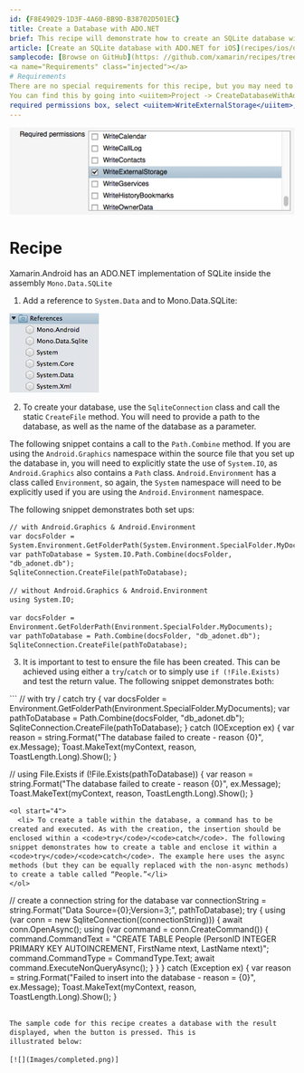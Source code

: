 ```yaml
---
id: {F8E49029-1D3F-4A60-BB9D-B38702D501EC}
title: Create a Database with ADO.NET  
brief: This recipe will demonstrate how to create an SQLite database with ADO.NET.
article: [Create an SQLite database with ADO.NET for iOS](recipes/ios/data/sqlite/create_a_database_with_ado.net)
samplecode: [Browse on GitHub](https: //github.com/xamarin/recipes/tree/master/android/data/databases/adonet)  
<a name="Requirements" class="injected"></a>
# Requirements
There are no special requirements for this recipe, but you may need to set the correct permission if you have your phone set to save applications, or data, to the SDCard.
You can find this by going into <uiitem>Project -> CreateDatabaseWithAdoNet Options -> Android Application</uiitem>. In the
required permissions box, select <uiitem>WriteExternalStorage</uiitem>, as illustrated below: 
---
```


![](Images/permissions.png)


<a name="Recipe" class="injected"></a>


# Recipe

Xamarin.Android has an ADO.NET implementation of SQLite inside the assembly
`Mono.Data.SQLite`

1. Add a reference to `System.Data` and to Mono.Data.SQLite: 

 ![](Images/References.png)

2. To create your database, use the `SqliteConnection` class and call the static `CreateFile` method.
You will need to provide a path to the database, as well as the name of the database as a parameter.

The following snippet contains a call to the `Path.Combine` method.
If you are using the `Android.Graphics` namespace within the source file that you set up the database in, you will
need to explicitly state the use of `System.IO`, as `Android.Graphics` also contains a `Path` class. `Android.Environment`
has a class called `Environment`, so again, the `System` namespace will need to be explicitly used if you are using the
`Android.Environment` namespace.

The following snippet demonstrates both set ups: 

```
// with Android.Graphics & Android.Environment
var docsFolder = System.Environment.GetFolderPath(System.Environment.SpecialFolder.MyDocuments);
var pathToDatabase = System.IO.Path.Combine(docsFolder, "db_adonet.db");
SqliteConnection.CreateFile(pathToDatabase);

// without Android.Graphics & Android.Environment
using System.IO;

var docsFolder = Environment.GetFolderPath(Environment.SpecialFolder.MyDocuments);
var pathToDatabase = Path.Combine(docsFolder, "db_adonet.db");
SqliteConnection.CreateFile(pathToDatabase);
```
<ol start="3">
  <li> It is important to test to ensure the file has been created. This can be achieved using either a <code>try</code>/<code>catch</code> or to simply use <code>if (!File.Exists)</code> and test the return value. The following snippet demonstrates both: </li>
</ol>
```
// with try / catch
try
{
    var docsFolder = Environment.GetFolderPath(Environment.SpecialFolder.MyDocuments);
    var pathToDatabase = Path.Combine(docsFolder, "db_adonet.db");
    SqliteConnection.CreateFile(pathToDatabase);
}
catch (IOException ex)
{
    var reason = string.Format("The database failed to create - reason {0}", ex.Message);
    Toast.MakeText(myContext, reason, ToastLength.Long).Show();
}

// using File.Exists
if (!File.Exists(pathToDatabase))
{
    var reason = string.Format("The database failed to create - reason {0}", ex.Message);
    Toast.MakeText(myContext, reason, ToastLength.Long).Show();
}
```
<ol start="4">
  <li> To create a table within the database, a command has to be created and executed. As with the creation, the insertion should be enclosed within a <code>try</code>/<code>catch</code>. The following snippet demonstrates how to create a table and enclose it within a <code>try</code>/<code>catch</code>. The example here uses the async methods (but they can be equally replaced with the non-async methods) to create a table called “People.”</li>
</ol>

```
// create a connection string for the database
var connectionString = string.Format("Data Source={0};Version=3;", pathToDatabase);
            try
{
    using (var conn = new SqliteConnection((connectionString)))
    {
        await conn.OpenAsync();
        using (var command = conn.CreateCommand())
        {
            command.CommandText = "CREATE TABLE People (PersonID INTEGER PRIMARY KEY AUTOINCREMENT, FirstName ntext, LastName ntext)";
            command.CommandType = CommandType.Text;
            await command.ExecuteNonQueryAsync();
        }
    }
}
catch (Exception ex)
{
    var reason = string.Format("Failed to insert into the database - reason = {0}", ex.Message);
    Toast.MakeText(myContext, reason, ToastLength.Long).Show();
}
```

The sample code for this recipe creates a database with the result displayed, when the button is pressed. This is
illustrated below: 

[![](Images/completed.png)]